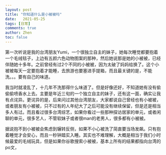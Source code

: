 ```yaml
---
layout: post
title: "你知道什么是小被被吗"
date:   2021-05-25
tags: [日常]
comments: true
author: Zhen
toc: false
---
```

第一次听说是我的台湾朋友Yumi，一个很独立自主的妹子，她每次睡觉都要抱着一个毛绒毯子，上边有五颜六色动物图案的那种，然后她说那是她的小被被，已经伴随她十多年。之前曾经有过2个不同的小被被，因为太破了妈妈给换了。这个小被被每天一定要抱着才能睡，去旅游也要塞进手提箱，而且最关键的是，不能洗。。。要有自己的味道。

我当时就凌乱了，十几年不洗那得什么味道了。但是好像还好，不知道她有没有偷偷偷喷香水上去。主要是年近三旬的一个独立自主的妹子，还有这一面，确实让我有点诧异。更诧异的是，后来问过其他台湾朋友，大家都说自己曾经也有小被被，或者朋友有小被被，只不过有的人年纪大了之后可能没有继续保留，但是还是相当多人有过。而且看过很多台湾综艺，如果你看过一些那种探访居家的单元，或者闲聊的单元，很多艺人，不管软妹子或者很man的老男人，很多都有小被被。

据说抱不到小被被会焦虑到辗转反侧，如果不小心被洗了简直要当场发飙。只有抱着睡觉才会安心，而且一秒钟踏实入睡。其实也不难理解，大概是相当于我们小时候最爱的毛绒玩具，但是如果你谷歌搜索小被被，基本上所有的结果都指向台湾的po文，
<!--stackedit_data:
eyJoaXN0b3J5IjpbMjQyMTkwMDExXX0=
-->